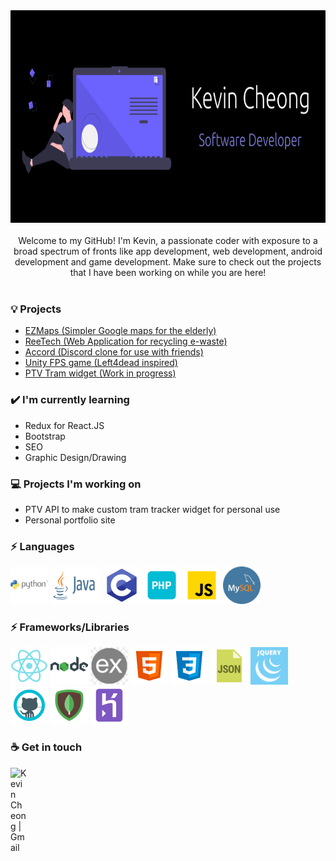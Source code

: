 <div align = "center">
<img src= "https://github.com/kevCheong/kevCheong/blob/main/Untitled%20design.png" alt=sass width="850" height="340"></img>
</div>

<br>

<div align = "center"> Welcome to my GitHub! I'm Kevin, a passionate coder with exposure to a broad spectrum of fronts like app 
development, web development, android development and game development. Make sure to check out the projects that I have been working on 
 while you are here! 
</div>
<br>

### 💡 Projects
* [EZMaps (Simpler Google maps for the elderly)](https://github.com/kevCheong/EZMaps)
* [ReeTech (Web Application for recycling e-waste)](https://github.com/kevCheong/ReeTech)
* [Accord (Discord clone for use with friends)](https://github.com/kevCheong/my-discord)
* [Unity FPS game (Left4dead inspired)](https://github.com/kevCheong/zombie_FPS)
* [PTV Tram widget (Work in progress)](https://github.com/kevCheong/PTV-Widget)




### ✔️ I'm currently learning
- Redux for React.JS
- Bootstrap
- SEO
- Graphic Design/Drawing


### 💻 Projects I'm working on
- PTV API to make custom tram tracker widget for personal use
- Personal portfolio site

### ⚡ Languages
<img style = "margin:auto;" src = "https://github.com/kevCheong/kevCheong/blob/main/icons/python.png" alt=sass width="60" height="60"></img>
<img style = "margin:auto;" src = "https://github.com/kevCheong/kevCheong/blob/main/icons/java.svg" alt=sass width="80" height="60"></img>
<img style = "margin:auto;" src = "https://github.com/kevCheong/kevCheong/blob/main/icons/c.png" alt=sass width="60" height="60"></img>
<img style = "margin:auto;" src = "https://github.com/kevCheong/kevCheong/blob/main/icons/php.png" alt=sass width="60" height="60"></img>
<img style = "margin:auto;" src = "https://github.com/kevCheong/kevCheong/blob/main/icons/js.png" alt=sass width="60" height="60"></img>
<img style = "margin:auto;" src = "https://github.com/kevCheong/kevCheong/blob/main/icons/mysql.png" alt=sass width="60" height="60"></img>

### ⚡ Frameworks/Libraries
<img style = "margin:auto;" src = "https://github.com/kevCheong/kevCheong/blob/main/icons/react.png" alt=sass width="60" height="60"></img>
<img style = "margin:auto;" src = "https://github.com/kevCheong/kevCheong/blob/main/icons/node.png" alt=sass width="60" height="60"></img>
<img style = "margin:auto;" src = "https://github.com/kevCheong/kevCheong/blob/main/icons/express.png" alt=sass width="60" height="60"></img>
<img style = "margin:auto;" src = "https://github.com/kevCheong/kevCheong/blob/main/icons/html5.png" alt=sass width="60" height="60"></img>
<img style = "margin:auto;" src = "https://github.com/kevCheong/kevCheong/blob/main/icons/css3.png" alt=sass width="60" height="60"></img>
<img style = "margin:auto;" src = "https://github.com/kevCheong/kevCheong/blob/main/icons/json.png" alt=sass width="60" height="60"></img>
<img style = "margin:auto;" src = "https://github.com/kevCheong/kevCheong/blob/main/icons/jquery.png" alt=sass width="60" height="60"></img>
<img style = "margin:auto;" src = "https://github.com/kevCheong/kevCheong/blob/main/icons/github.png" alt=sass width="60" height="60"></img>
<img style = "margin:auto;" src = "https://github.com/kevCheong/kevCheong/blob/main/icons/mongo.png" alt=sass width="60" height="60"></img>
<img style = "margin:auto;" src = "https://github.com/kevCheong/kevCheong/blob/main/icons/heroku.png" alt=sass width="60" height="60"></img>

### ☕ Get in touch
 <a href="mailto:kchk98@gmail.com">
  <img align="left" margin = "auto" alt="Kevin Cheong | Gmail" width="26px" src="https://github.com/TheDudeThatCode/TheDudeThatCode/blob/master/Assets/Gmail.svg" />
 </a>
<br>
<br>

